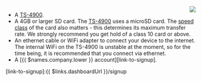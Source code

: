 <img style="float: right;padding-left: 10px;" src="/img/ts4900/ts4900.jpg">

* A [TS-4900][TS-link].
* A 4GB or larger SD card. The [TS-4900][TS-link] uses a microSD card. The [speed class][speed_class] of the card also matters - this determines its maximum transfer rate. We strongly recommend you get hold of a class 10 card or above.
* An ethernet cable or WiFi adapter to connect your device to the internet. The internal WiFi on the TS-4900 is unstable at the moment, so for the time being, it is recommended that you connect via ethernet.
* A [{{ $names.company.lower }} account][link-to-signup].

[link-to-signup]:{{ $links.dashboardUrl }}/signup

[speed_class]:http://en.wikipedia.org/wiki/Sd_card#Speed_class_rating
[TS-link]:https://www.embeddedarm.com/products/board-detail.php?product=TS-4900